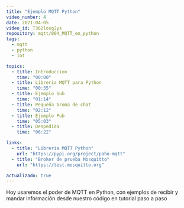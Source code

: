 ```yaml
---
title: "Ejemplo MQTT Python"
video_number: 4
date: 2021-04-05
video_id: T362losqJys
repository: mqtt/004_MQTT_en_python
tags:
  - mqtt
  - python
  - iot

topics:
  - title: Introduccion
    time: "00:00"
  - title: Libreria MQTT para Python
    time: "00:35"
  - title: Ejemplo Sub
    time: "01:14"
  - title: Pequeña broma de chat
    time: "02:12"
  - title: Ejemplo Pub
    time: "05:03"
  - title: Despedida
    time: "06:22"

links:
  - title: "Libreria MQTT Python"
    url: "https://pypi.org/project/paho-mqtt"
  - title: "Broker de prueba Mosquitto"
    url: "https://test.mosquitto.org"

actualizado: true
---
```


Hoy usaremos el poder de MQTT en Python, con ejemplos de recibir y mandar información desde nuestro código en tutorial paso a paso
